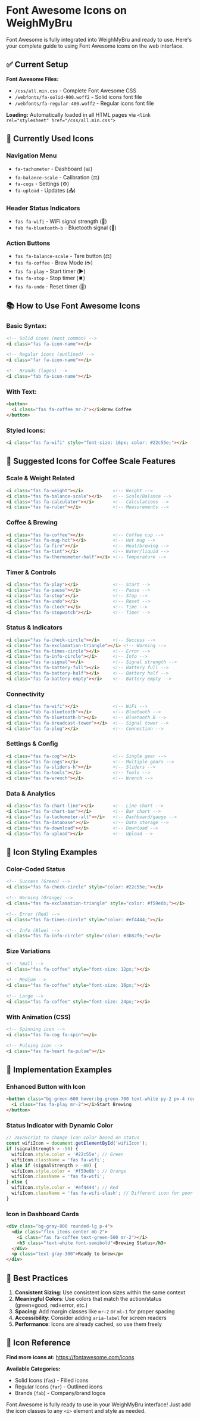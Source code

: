 # Font Awesome Icons on WeighMyBru

Font Awesome is fully integrated into WeighMyBru and ready to use. Here's your complete guide to using Font Awesome icons on the web interface.

## ✅ Current Setup

**Font Awesome Files:**
- `/css/all.min.css` - Complete Font Awesome CSS
- `/webfonts/fa-solid-900.woff2` - Solid icons font file
- `/webfonts/fa-regular-400.woff2` - Regular icons font file

**Loading:** Automatically loaded in all HTML pages via `<link rel="stylesheet" href="/css/all.min.css">`

## 🎯 Currently Used Icons

### Navigation Menu
- `fa-tachometer` - Dashboard (📊)
- `fa-balance-scale` - Calibration (⚖️)
- `fa-cogs` - Settings (⚙️)
- `fa-upload` - Updates (📤)

### Header Status Indicators
- `fas fa-wifi` - WiFi signal strength (📶)
- `fab fa-bluetooth-b` - Bluetooth signal (🔵)

### Action Buttons
- `fas fa-balance-scale` - Tare button (⚖️)
- `fas fa-coffee` - Brew Mode (☕)
- `fas fa-play` - Start timer (▶️)
- `fas fa-stop` - Stop timer (⏹️)
- `fas fa-undo` - Reset timer (🔄)

## 📚 How to Use Font Awesome Icons

### Basic Syntax:
```html
<!-- Solid icons (most common) -->
<i class="fas fa-icon-name"></i>

<!-- Regular icons (outlined) -->
<i class="far fa-icon-name"></i>

<!-- Brands (logos) -->
<i class="fab fa-icon-name"></i>
```

### With Text:
```html
<button>
  <i class="fas fa-coffee mr-2"></i>Brew Coffee
</button>
```

### Styled Icons:
```html
<i class="fas fa-wifi" style="font-size: 16px; color: #22c55e;"></i>
```

## 🌟 Suggested Icons for Coffee Scale Features

### **Scale & Weight Related**
```html
<i class="fas fa-weight"></i>           <!-- Weight -->
<i class="fas fa-balance-scale"></i>    <!-- Scale/Balance -->
<i class="fas fa-calculator"></i>       <!-- Calculations -->
<i class="fas fa-ruler"></i>            <!-- Measurements -->
```

### **Coffee & Brewing**
```html
<i class="fas fa-coffee"></i>           <!-- Coffee cup -->
<i class="fas fa-mug-hot"></i>          <!-- Hot mug -->
<i class="fas fa-fire"></i>             <!-- Heat/brewing -->
<i class="fas fa-tint"></i>             <!-- Water/liquid -->
<i class="fas fa-thermometer-half"></i> <!-- Temperature -->
```

### **Timer & Controls**
```html
<i class="fas fa-play"></i>             <!-- Start -->
<i class="fas fa-pause"></i>            <!-- Pause -->
<i class="fas fa-stop"></i>             <!-- Stop -->
<i class="fas fa-undo"></i>             <!-- Reset -->
<i class="fas fa-clock"></i>            <!-- Time -->
<i class="fas fa-stopwatch"></i>        <!-- Timer -->
```

### **Status & Indicators**
```html
<i class="fas fa-check-circle"></i>     <!-- Success -->
<i class="fas fa-exclamation-triangle"></i> <!-- Warning -->
<i class="fas fa-times-circle"></i>     <!-- Error -->
<i class="fas fa-info-circle"></i>      <!-- Info -->
<i class="fas fa-signal"></i>           <!-- Signal strength -->
<i class="fas fa-battery-full"></i>     <!-- Battery full -->
<i class="fas fa-battery-half"></i>     <!-- Battery half -->
<i class="fas fa-battery-empty"></i>    <!-- Battery empty -->
```

### **Connectivity**
```html
<i class="fas fa-wifi"></i>             <!-- WiFi -->
<i class="fab fa-bluetooth"></i>        <!-- Bluetooth -->
<i class="fab fa-bluetooth-b"></i>      <!-- Bluetooth B -->
<i class="fas fa-broadcast-tower"></i>  <!-- Signal tower -->
<i class="fas fa-plug"></i>             <!-- Connection -->
```

### **Settings & Config**
```html
<i class="fas fa-cog"></i>              <!-- Single gear -->
<i class="fas fa-cogs"></i>             <!-- Multiple gears -->
<i class="fas fa-sliders-h"></i>        <!-- Sliders -->
<i class="fas fa-tools"></i>            <!-- Tools -->
<i class="fas fa-wrench"></i>           <!-- Wrench -->
```

### **Data & Analytics**
```html
<i class="fas fa-chart-line"></i>       <!-- Line chart -->
<i class="fas fa-chart-bar"></i>        <!-- Bar chart -->
<i class="fas fa-tachometer-alt"></i>   <!-- Dashboard/gauge -->
<i class="fas fa-database"></i>         <!-- Data storage -->
<i class="fas fa-download"></i>         <!-- Download -->
<i class="fas fa-upload"></i>           <!-- Upload -->
```

## 🎨 Icon Styling Examples

### Color-Coded Status
```html
<!-- Success (Green) -->
<i class="fas fa-check-circle" style="color: #22c55e;"></i>

<!-- Warning (Orange) -->
<i class="fas fa-exclamation-triangle" style="color: #f59e0b;"></i>

<!-- Error (Red) -->
<i class="fas fa-times-circle" style="color: #ef4444;"></i>

<!-- Info (Blue) -->
<i class="fas fa-info-circle" style="color: #3b82f6;"></i>
```

### Size Variations
```html
<!-- Small -->
<i class="fas fa-coffee" style="font-size: 12px;"></i>

<!-- Medium -->
<i class="fas fa-coffee" style="font-size: 16px;"></i>

<!-- Large -->
<i class="fas fa-coffee" style="font-size: 24px;"></i>
```

### With Animation (CSS)
```html
<!-- Spinning icon -->
<i class="fas fa-cog fa-spin"></i>

<!-- Pulsing icon -->
<i class="fas fa-heart fa-pulse"></i>
```

## 🔧 Implementation Examples

### Enhanced Button with Icon
```html
<button class="bg-green-600 hover:bg-green-700 text-white py-2 px-4 rounded">
  <i class="fas fa-play mr-2"></i>Start Brewing
</button>
```

### Status Indicator with Dynamic Color
```javascript
// JavaScript to change icon color based on status
const wifiIcon = document.getElementById('wifiIcon');
if (signalStrength > -50) {
  wifiIcon.style.color = '#22c55e'; // Green
  wifiIcon.className = 'fas fa-wifi';
} else if (signalStrength > -80) {
  wifiIcon.style.color = '#f59e0b'; // Orange  
  wifiIcon.className = 'fas fa-wifi';
} else {
  wifiIcon.style.color = '#ef4444'; // Red
  wifiIcon.className = 'fas fa-wifi-slash'; // Different icon for poor signal
}
```

### Icon in Dashboard Cards
```html
<div class="bg-gray-800 rounded-lg p-4">
  <div class="flex items-center mb-2">
    <i class="fas fa-coffee text-green-500 mr-2"></i>
    <h3 class="text-white font-semibold">Brewing Status</h3>
  </div>
  <p class="text-gray-300">Ready to brew</p>
</div>
```

## 🎯 Best Practices

1. **Consistent Sizing**: Use consistent icon sizes within the same context
2. **Meaningful Colors**: Use colors that match the action/status (green=good, red=error, etc.)
3. **Spacing**: Add margin classes like `mr-2` or `ml-1` for proper spacing
4. **Accessibility**: Consider adding `aria-label` for screen readers
5. **Performance**: Icons are already cached, so use them freely

## 📖 Icon Reference

**Find more icons at:** https://fontawesome.com/icons

**Available Categories:**
- Solid Icons (`fas`) - Filled icons
- Regular Icons (`far`) - Outlined icons  
- Brands (`fab`) - Company/brand logos

Font Awesome is fully ready to use in your WeighMyBru interface! Just add the icon classes to any `<i>` element and style as needed.
